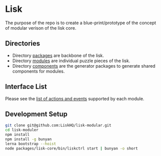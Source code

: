 # Lisk

The purpose of the repo is to create a blue-print/prototype of the concept of modular verison of the lisk core.

## Directories

* Directory [packages](./packages) are backbone of the lisk.
* Directory [modules](./modules) are individual puzzle pieces of the lisk.
* Directory [components](./components) are the generator packages to generate shared components for modules.

## Interface List 

Please see the [list of actions and events](./docs/modules_events_and_actions.md) supported by each module. 

## Development Setup

```bash
git clone git@github.com:LiskHQ/lisk-modular.git
cd lisk-moduler
npm install
npm install -g bunyan
lerna bootstrap --hoist
node packages/lisk-core/bin/liskctrl start | bunyan -o short
```
